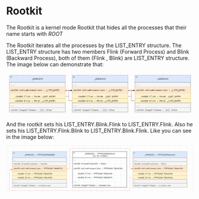 # Rootkit
The Rootkit is a kernel mode Rootkit that hides all the processes that their name starts with $ROOT$


The Rootkit iterates all the processes by the LIST_ENTRY structure.
The LIST_ENTRY structure has two members Flink (Forward Process) and Blink (Backward Process), both of them (Flink , Blink) are LIST_ENTRY structure.
The image below can demonstrate that:

![Rootkit](Demonstration_Image_1.png)

And the rootkit sets his LIST_ENTRY.Blink.Flink to LIST_ENTRY.Flink.
Also he sets his LIST_ENTRY.Flink.Blink to LIST_ENTRY.Blink.Flink.
Like you can see in the image below:

![Rootkit](Demonstration_Image_2.png)
